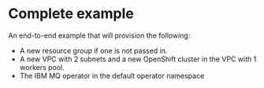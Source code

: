 # Complete example

An end-to-end example that will provision the following:
- A new resource group if one is not passed in.
- A new VPC with 2 subnets and a new OpenShift cluster in the VPC with 1 workers pool.
- The IBM MQ operator in the default operator namespace
